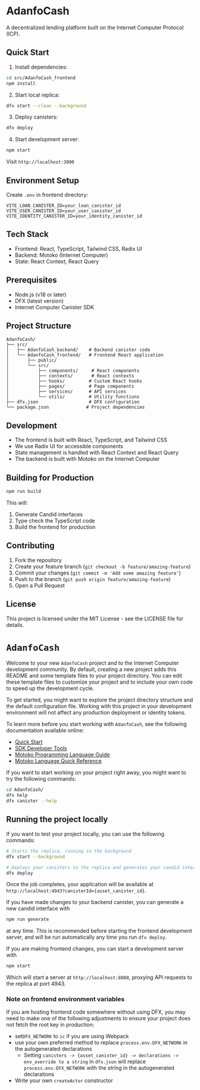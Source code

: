 # AdanfoCash

A decentralized lending platform built on the Internet Computer Protocol (ICP).

## Quick Start

1. Install dependencies:
```bash
cd src/AdanfoCash_frontend
npm install
```

2. Start local replica:
```bash
dfx start --clean --background
```

3. Deploy canisters:
```bash
dfx deploy
```

4. Start development server:
```bash
npm start
```

Visit `http://localhost:3000`

## Environment Setup

Create `.env` in frontend directory:
```
VITE_LOAN_CANISTER_ID=your_loan_canister_id
VITE_USER_CANISTER_ID=your_user_canister_id
VITE_IDENTITY_CANISTER_ID=your_identity_canister_id
```

## Tech Stack

- Frontend: React, TypeScript, Tailwind CSS, Radix UI
- Backend: Motoko (Internet Computer)
- State: React Context, React Query

## Prerequisites

- Node.js (v18 or later)
- DFX (latest version)
- Internet Computer Canister SDK

## Project Structure

```
AdanfoCash/
├── src/
│   ├── AdanfoCash_backend/    # Backend canister code
│   └── AdanfoCash_frontend/   # Frontend React application
│       ├── public/
│       └── src/
│           ├── components/     # React components
│           ├── contexts/       # React contexts
│           ├── hooks/         # Custom React hooks
│           ├── pages/         # Page components
│           ├── services/      # API services
│           └── utils/         # Utility functions
├── dfx.json                   # DFX configuration
└── package.json              # Project dependencies
```

## Development

- The frontend is built with React, TypeScript, and Tailwind CSS
- We use Radix UI for accessible components
- State management is handled with React Context and React Query
- The backend is built with Motoko on the Internet Computer

## Building for Production

```bash
npm run build
```

This will:
1. Generate Candid interfaces
2. Type check the TypeScript code
3. Build the frontend for production

## Contributing

1. Fork the repository
2. Create your feature branch (`git checkout -b feature/amazing-feature`)
3. Commit your changes (`git commit -m 'Add some amazing feature'`)
4. Push to the branch (`git push origin feature/amazing-feature`)
5. Open a Pull Request

## License

This project is licensed under the MIT License - see the LICENSE file for details.

# `AdanfoCash`

Welcome to your new `AdanfoCash` project and to the Internet Computer development community. By default, creating a new project adds this README and some template files to your project directory. You can edit these template files to customize your project and to include your own code to speed up the development cycle.

To get started, you might want to explore the project directory structure and the default configuration file. Working with this project in your development environment will not affect any production deployment or identity tokens.

To learn more before you start working with `AdanfoCash`, see the following documentation available online:

- [Quick Start](https://internetcomputer.org/docs/current/developer-docs/setup/deploy-locally)
- [SDK Developer Tools](https://internetcomputer.org/docs/current/developer-docs/setup/install)
- [Motoko Programming Language Guide](https://internetcomputer.org/docs/current/motoko/main/motoko)
- [Motoko Language Quick Reference](https://internetcomputer.org/docs/current/motoko/main/language-manual)

If you want to start working on your project right away, you might want to try the following commands:

```bash
cd AdanfoCash/
dfx help
dfx canister --help
```

## Running the project locally

If you want to test your project locally, you can use the following commands:

```bash
# Starts the replica, running in the background
dfx start --background

# Deploys your canisters to the replica and generates your candid interface
dfx deploy
```

Once the job completes, your application will be available at `http://localhost:4943?canisterId={asset_canister_id}`.

If you have made changes to your backend canister, you can generate a new candid interface with

```bash
npm run generate
```

at any time. This is recommended before starting the frontend development server, and will be run automatically any time you run `dfx deploy`.

If you are making frontend changes, you can start a development server with

```bash
npm start
```

Which will start a server at `http://localhost:8080`, proxying API requests to the replica at port 4943.

### Note on frontend environment variables

If you are hosting frontend code somewhere without using DFX, you may need to make one of the following adjustments to ensure your project does not fetch the root key in production:

- set`DFX_NETWORK` to `ic` if you are using Webpack
- use your own preferred method to replace `process.env.DFX_NETWORK` in the autogenerated declarations
  - Setting `canisters -> {asset_canister_id} -> declarations -> env_override to a string` in `dfx.json` will replace `process.env.DFX_NETWORK` with the string in the autogenerated declarations
- Write your own `createActor` constructor
